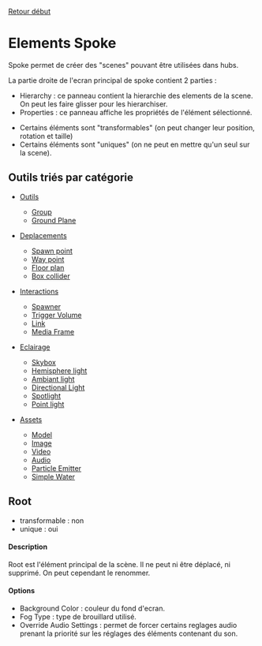[Retour début](/fr_index.md)
# Elements Spoke
Spoke permet de créer des "scenes" pouvant être utilisées dans hubs.

La partie droite de l'ecran principal de spoke contient 2 parties :
- Hierarchy : ce panneau contient la hierarchie des elements de la scene. On peut les faire glisser pour les hierarchiser.
- Properties : ce panneau affiche les propriétés de l'élément sélectionné.

* Certains éléments sont "transformables" (on peut changer leur position, rotation et taille)
* Certains éléments sont "uniques" (on ne peut en mettre qu'un seul sur la scene).

## Outils triés par catégorie
* [Outils](fr_tools.md)
  * [Group](fr_tools.md#group)
  * [Ground Plane](fr_tools.md#ground-plane)

* [Deplacements](fr_move.md)
  * [Spawn point](fr_move.md#spawn-point)
  * [Way point](fr_move.md#way-point)
  * [Floor plan](fr_move.md#floor-plan)
  * [Box collider](fr_move.md#box-collider)

* [Interactions](fr_interactions.md)
  * [Spawner](fr_interactions.md#spawner)
  * [Trigger Volume](fr_interactions.md#trigger-volume)
  * [Link](fr_interactions.md#link)
  * [Media Frame](fr_interactions.md#media-frame)

* [Eclairage](fr_lighting.md)
  * [Skybox](fr_lighting.md#skybox)
  * [Hemisphere light](fr_lighting.md#hemisphere-light)
  * [Ambiant light](fr_lighting.md#ambiant-light)
  * [Directional Light](fr_lighting.md#directional-light)
  * [Spotlight](fr_lighting.md#spotlight)
  * [Point light](fr_lighting.md#point-light)

* [Assets](/fr_assets.md)
  * [Model](/fr_assets.md#model)
  * [Image](/fr_assets.md#image)
  * [Video](/fr_assets.md#video)
  * [Audio](/fr_assets.md#audio)
  * [Particle Emitter](/fr_assets.md#particle-emitter)
  * [Simple Water](/fr_assets.md#simple-water)

## Root
- transformable : non
- unique : oui

#### Description
Root est l'élément principal de la scène. Il ne peut ni être déplacé, ni supprimé. On peut cependant le renommer.

#### Options
* Background Color : couleur du fond d'ecran.
* Fog Type : type de brouillard utilisé.
* Override Audio Settings : permet de forcer certains reglages audio prenant la priorité sur les réglages des éléments contenant du son.
